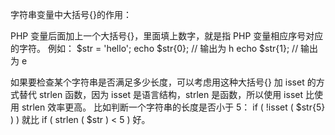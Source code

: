 字符串变量中大括号{}的作用：

PHP 变量后面加上一个大括号{}，里面填上数字，就是指 PHP 变量相应序号对应的字符。
例如：
$str = 'hello';
echo $str{0}; // 输出为 h
echo $str{1}; // 输出为 e

如果要检查某个字符串是否满足多少长度，可以考虑用这种大括号{} 加 isset 的方式替代 strlen 函数，因为 isset 是语言结构，strlen 是函数，所以使用 isset 比使用 strlen 效率更高。
比如判断一个字符串的长度是否小于 5：
if ( !isset ( $str{5} ) ) 就比 if ( strlen ( $str ) < 5 ) 好。
